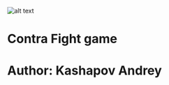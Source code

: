 ![alt text](https://upload.wikimedia.org/wikipedia/ru/e/ee/Contral_%28logo%29.png)
# Contra Fight game

# Author: Kashapov Andrey


